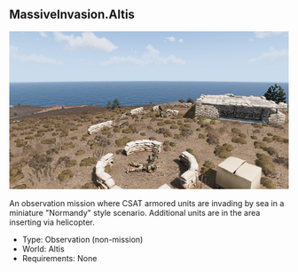 ## MassiveInvasion.Altis


![Massive Invasion](https://github.com/smillwith/MassiveInvasion.Altis/raw/master/massive-invasion.jpg)

An observation mission where CSAT armored units are invading by sea in a miniature "Normandy" style scenario. Additional units are in the area inserting via helicopter.

* Type: Observation (non-mission)
* World: Altis
* Requirements: None
